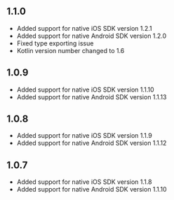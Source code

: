 ## 1.1.0

* Added support for native iOS SDK version 1.2.1
* Added support for native Android SDK version 1.2.0
* Fixed type exporting issue
* Kotlin version number changed to 1.6

## 1.0.9

* Added support for native iOS SDK version 1.1.10
* Added support for native Android SDK version 1.1.13

## 1.0.8

* Added support for native iOS SDK version 1.1.9
* Added support for native Android SDK version 1.1.12

## 1.0.7

* Added support for native iOS SDK version 1.1.8
* Added support for native Android SDK version 1.1.10